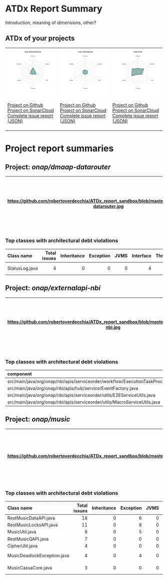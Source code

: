 
# ATDx Report Summary

Introduction, meaning of dimensions, other?

## ATDx of your projects
||||
|-|-|-|
|<img src="https://github.com/robertoverdecchia/ATDx_report_sandbox/blob/master/plots/onap_dmaap-datarouter.jpg"/> <p style="text-align:left">[Project on Github](https://github.com/onap/dmaap-datarouter) <br> [Project on SonarCloud ](https://sonarcloud.io/dashboard?id=onap_dmaap-datarouter) <br> [Complete issue report (JSON)](./json/onap_dmaap-datarouter.json)</p>|<img src="https://github.com/robertoverdecchia/ATDx_report_sandbox/blob/master/plots/onap_externalapi-nbi.jpg"/> <p style="text-align:left">[Project on Github](https://github.com/onap/externalapi-nbi) <br> [Project on SonarCloud ](https://sonarcloud.io/dashboard?id=onap_externalapi-nbi) <br> [Complete issue report (JSON)](./json/onap_externalapi-nbi.json)</p>|<img src="https://github.com/robertoverdecchia/ATDx_report_sandbox/blob/master/plots/onap_music.jpg"/> <p style="text-align:left">[Project on Github](https://github.com/onap/music) <br> [Project on SonarCloud ](https://sonarcloud.io/dashboard?id=onap_music) <br> [Complete issue report (JSON)](./json/onap_music.json)</p>
 | |

# Project report summaries
## Project: _onap/dmaap-datarouter_
|https://github.com/robertoverdecchia/ATDx_report_sandbox/blob/master/plots/onap_dmaap-datarouter.jpg|<p style="text-align:left">[Project on Github](https://github.com/onap/dmaap-datarouter) <br> [Project on SonarCloud ](https://sonarcloud.io/dashboard?id=onap_dmaap-datarouter) <br> [Complete issue report (JSON)](./json/onap_dmaap-datarouter.json)</p>
|-|-|
### Top classes with architectural debt violations
| Class name     |   Total issues |   Inheritance |   Exception |   JVMS |   Interface |   Threading |   Complexity | Fully qualified name                                                        |
|:---------------|---------------:|--------------:|------------:|-------:|------------:|------------:|-------------:|:----------------------------------------------------------------------------|
| StatusLog.java |              4 |             0 |           0 |      0 |           4 |           0 |            0 | datarouter-node/src/main/java/org/onap/dmaap/datarouter/node/StatusLog.java |

## Project: _onap/externalapi-nbi_
|https://github.com/robertoverdecchia/ATDx_report_sandbox/blob/master/plots/onap_externalapi-nbi.jpg|<p style="text-align:left">[Project on Github](https://github.com/onap/externalapi-nbi) <br> [Project on SonarCloud ](https://sonarcloud.io/dashboard?id=onap_externalapi-nbi) <br> [Complete issue report (JSON)](./json/onap_externalapi-nbi.json)</p>
|-|-|
### Top classes with architectural debt violations
| component                                                                                  |   inheritance |   exception |   vmsmell |   interface |   threading |   complexity |   sum |
|:-------------------------------------------------------------------------------------------|--------------:|------------:|----------:|------------:|------------:|-------------:|------:|
| src/main/java/org/onap/nbi/apis/serviceorder/workflow/ExecutionTaskProcessorScheduler.java |             0 |           1 |         0 |           0 |           0 |            0 |     1 |
| src/main/java/org/onap/nbi/apis/hub/service/EventFactory.java                              |             0 |           0 |         0 |           1 |           0 |            0 |     1 |
| src/main/java/org/onap/nbi/apis/serviceorder/utils/E2EServiceUtils.java                    |             0 |           0 |         0 |           1 |           0 |            0 |     1 |
| src/main/java/org/onap/nbi/apis/serviceorder/utils/MacroServiceUtils.java                  |             0 |           0 |         0 |           1 |           0 |            0 |     1 |

## Project: _onap/music_
|https://github.com/robertoverdecchia/ATDx_report_sandbox/blob/master/plots/onap_music.jpg|<p style="text-align:left">[Project on Github](https://github.com/onap/music) <br> [Project on SonarCloud ](https://sonarcloud.io/dashboard?id=onap_music) <br> [Complete issue report (JSON)](./json/onap_music.json)</p>
|-|-|
### Top classes with architectural debt violations
| Class name                  |   Total issues |   Inheritance |   Exception |   JVMS |   Interface |   Threading |   Complexity | Fully qualified name                                                           |
|:----------------------------|---------------:|--------------:|------------:|-------:|------------:|------------:|-------------:|:-------------------------------------------------------------------------------|
| RestMusicDataAPI.java       |             18 |             0 |           6 |      0 |          12 |           0 |            0 | music-rest/src/main/java/org/onap/music/rest/RestMusicDataAPI.java             |
| RestMusicLocksAPI.java      |             11 |             0 |           8 |      0 |           3 |           0 |            0 | music-rest/src/main/java/org/onap/music/rest/RestMusicLocksAPI.java            |
| MusicUtil.java              |              8 |             0 |           5 |      0 |           2 |           0 |            1 | music-core/src/main/java/org/onap/music/main/MusicUtil.java                    |
| RestMusicQAPI.java          |              7 |             0 |           0 |      0 |           7 |           0 |            0 | music-rest/src/main/java/org/onap/music/rest/RestMusicQAPI.java                |
| CipherUtil.java             |              4 |             0 |           0 |      0 |           4 |           0 |            0 | music-core/src/main/java/org/onap/music/main/CipherUtil.java                   |
| MusicDeadlockException.java |              4 |             0 |           4 |      0 |           0 |           0 |            0 | music-core/src/main/java/org/onap/music/exceptions/MusicDeadlockException.java |
| MusicCassaCore.java         |              3 |             0 |           0 |      0 |           3 |           0 |            0 | music-core/src/main/java/org/onap/music/service/impl/MusicCassaCore.java       |

